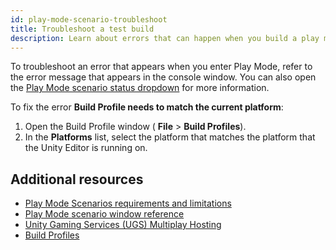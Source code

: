 ```yaml
---
id: play-mode-scenario-troubleshoot
title: Troubleshoot a test build
description: Learn about errors that can happen when you build a play mode scenario
---
```

To troubleshoot an error that appears when you enter Play Mode, refer to the error message that appears in the console window. You can also open the [Play Mode scenario status dropdown](play-mode-scenario-dropdown-reference.md) for more information.

To fix the error **Build Profile needs to match the current platform**: 
1. Open the Build Profile window ( **File** > **Build Profiles**). 
2. In the **Platforms** list, select the platform that matches the platform that the Unity Editor is running on.

## Additional resources
* [Play Mode Scenarios requirements and limitations](play-mode-scenario-req.md)
* [Play Mode scenario window reference](play-mode-scenario-window-reference.md)
* [Unity Gaming Services (UGS) Multiplay Hosting](https://docs.unity.com/ugs/en-us/manual/game-server-hosting/manual/welcome-to-multiplay)
* [Build Profiles](https://docs.unity3d.com/6000.0/Documentation/Manual/build-profiles.html)